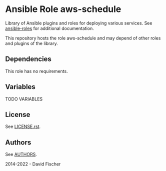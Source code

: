 # Ansible Role aws-schedule

Library of Ansible plugins and roles for deploying various services.
See [ansible-roles](https://github.com/davidfischer-ch/ansible-roles) for additional documentation.

This repository hosts the role aws-schedule and may depend of other roles and plugins of the library.

## Dependencies

This role has no requirements.

## Variables

TODO VARIABLES

## License

See [LICENSE.rst](LICENSE.rst).

## Authors

See [AUTHORS](AUTHORS).

2014-2022 - David Fischer
